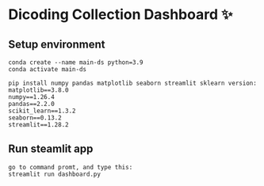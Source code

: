 # Dicoding Collection Dashboard ✨

## Setup environment
```
conda create --name main-ds python=3.9
conda activate main-ds

pip install numpy pandas matplotlib seaborn streamlit sklearn version:
matplotlib==3.8.0
numpy==1.26.4
pandas==2.2.0
scikit_learn==1.3.2
seaborn==0.13.2
streamlit==1.28.2
```

## Run steamlit app
```
go to command promt, and type this:
streamlit run dashboard.py
```

